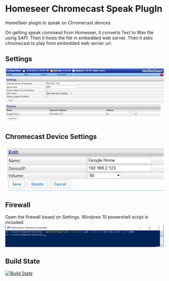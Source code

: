 Homeseer Chromecast Speak PlugIn
=====================================
HomeSeer plugin to speak on Chromecast devices

On getting speak command from Homeseer, it converts Text to Wav file using SAPI. Then it hosts the file in embedded web server. Then it asks chromecast to play from embedded web server url.

Settings
------------
![Settings](/asserts/settings.PNG "Settings")

Chromecast Device Settings
------------
![Chromecast Settings](/asserts/chromecastsettings.PNG "Chromecast Settings")

Firewall
------------
Open the firewall based on Settings. Windows 10 powershell script is included.
![Firewall](/asserts/firewall.PNG "Firewall")

Build State
-----------
[![Build State](https://ci.appveyor.com/api/projects/status/github/dk307/HSPI_ChromecastSpeak?branch=master&svg=true)](https://ci.appveyor.com/project/dk307/hspi-speakchromecast/build/artifacts?branch=master)

  
